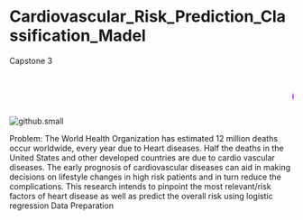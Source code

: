 # Cardiovascular_Risk_Prediction_Classification_Madel
Capstone 3
<marquee style='width:100%; color: blue;'><b> <h1 style="color:#b31aff;font-family:verdana;">Cardiovascular Risk Prediction(Supervised ML-Classification)</h1></b></marquee>
![github.small](https://www.udmi.net/wp-content/uploads/2020/02/UDMI_Cardiovascular-Disease.png) 

Problem: The World Health Organization has estimated 12 million deaths occur worldwide, every year due to Heart diseases. Half the deaths in the United States and other developed countries are due to cardio vascular diseases. The early prognosis of cardiovascular diseases can aid in making decisions on lifestyle changes in high risk patients and in turn reduce the complications. This research intends to pinpoint the most relevant/risk factors of heart disease as well as predict the overall risk using logistic regression Data Preparation
